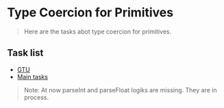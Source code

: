 # Type Coercion for Primitives

> Here are the tasks abot type coercion for primitives.

## Task list

- [GTU](https://github.com/vre2h/test-force/tree/master/gtu-01)
- [Main tasks](https://github.com/Vahan11/ACA-Lessons/tree/main/Lessons/lesson-05-03-05-2021/main-tasks)

> Note: At now parseInt and parseFloat logiks are missing. They are in process.